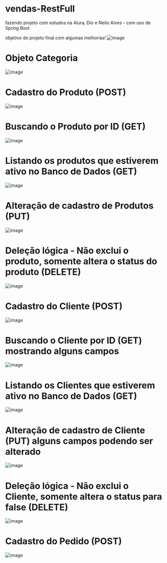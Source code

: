 # vendas-RestFull
fazendo projeto com estudos na Alura, Dio e Nelio Alves - com uso de Spring Boot

objetivo do projeto final com algumas melhorias! 
![image](https://github.com/falconi879/vendas-RestFul/assets/40277543/37262dc9-04d7-43e5-941f-e7b744641d67)


# Objeto Categoria 
![image](https://github.com/falconi879/vendas-RestFul/assets/40277543/3f3262cf-d174-4b15-904b-4e40a3b1712c)


# Cadastro do Produto (POST)
![image](https://github.com/falconi879/vendas-RestFul/assets/40277543/85cd521b-3a4b-466b-90a2-5021f27f20f3)


# Buscando o Produto por ID (GET)
![image](https://github.com/falconi879/vendas-RestFul/assets/40277543/6f0fe687-cf13-4054-b51d-3111e64b3dff)

# Listando os produtos que estiverem ativo no Banco de Dados (GET)
![image](https://github.com/falconi879/vendas-RestFul/assets/40277543/b1054618-fb76-4151-b972-c019a9445dea)

# Alteração de cadastro de Produtos (PUT)
![image](https://github.com/falconi879/vendas-RestFul/assets/40277543/59b1b27c-2374-44a1-85fa-4f87796364c6)

# Deleção lógica - Não exclui o produto, somente altera o status do produto (DELETE)
![image](https://github.com/falconi879/vendas-RestFul/assets/40277543/f2730e3a-f116-4282-9df0-3f96ed94625d)

# Cadastro do Cliente (POST)
![image](https://github.com/falconi879/vendas-RestFul/assets/40277543/5cabf4d3-622c-45ea-a9f1-5ca2a6d9c850)

# Buscando o Cliente por ID (GET) mostrando alguns campos
![image](https://github.com/falconi879/vendas-RestFul/assets/40277543/d4912c1d-e447-4ed9-9e4a-2f826e6dd637)

# Listando os Clientes que estiverem ativo no Banco de Dados (GET)
![image](https://github.com/falconi879/vendas-RestFul/assets/40277543/de6b8a0e-ac7c-4888-bfe9-9eb964a4fbbc)


# Alteração de cadastro de Cliente (PUT) alguns campos podendo ser alterado
![image](https://github.com/falconi879/vendas-RestFul/assets/40277543/4db33cf3-8cdd-4b49-bcbc-4efd3c2382cb)

# Deleção lógica - Não exclui o Cliente, somente altera o status para false (DELETE)
![image](https://github.com/falconi879/vendas-RestFul/assets/40277543/aca61707-c9b5-47a9-be57-e7bea798de25)

# Cadastro do Pedido (POST)
![image](https://github.com/falconi879/vendas-RestFul/assets/40277543/1a49e1f7-692a-4d43-b6fb-62397461b271)




